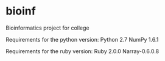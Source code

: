 bioinf
======

Bioinformatics project for college


Requirements for the python version:
Python 2.7
NumPy 1.6.1

Requirements for the ruby version:
Ruby 2.0.0
Narray-0.6.0.8